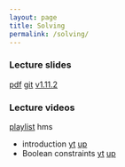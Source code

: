 ```yaml
---
layout: page
title: Solving
permalink: /solving/
---
```


### Lecture slides

  [pdf](https://github.com/potassco-asp-course/course/releases/download/v1.11.2/solving.pdf)
  [git](https://github.com/potassco-asp-course/solving)
  [v1.11.2](https://github.com/potassco-asp-course/course/releases/tag/v1.11.2)

### Lecture videos

  [playlist](https://youtube.com/playlist?list=PL7DBaibuDD9NFCpoQWNCvoSdhPE3kdzmM) hms

  * introduction
	[yt](https://youtu.be/VNPK8ANqsJw)
	[up](https://mediaup.uni-potsdam.de/Play/29702)
  * Boolean constraints
	[yt](https://youtu.be/FOEbZ3kf0AM)
	[up](https://mediaup.uni-potsdam.de/Play/29710)

